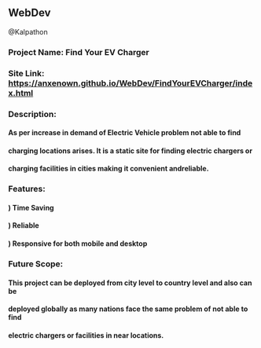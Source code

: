 ## WebDev
@Kalpathon

### Project Name:  Find Your EV Charger
### Site Link:   https://anxenown.github.io/WebDev/FindYourEVCharger/index.html

### Description:
#### As per increase in demand of Electric Vehicle problem not able to find 
#### charging locations arises. It is a static site for finding electric chargers or 
#### charging facilities in cities making it convenient andreliable.

### Features:
#### ) Time Saving
#### ) Reliable
#### ) Responsive for both mobile and desktop

### Future Scope:
#### This project can be deployed from city level to country level and also can be 
#### deployed globally as many nations face the same problem of not able to find 
#### electric chargers or facilities in near locations.
